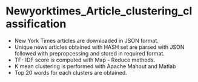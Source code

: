 # Newyorktimes_Article_clustering_classification

- New York Times articles are downloaded in JSON format.
- Unique news articles obtained with HASH set are parsed with JSON  followed with prepropcessing and stored in required format.
- TF- IDF score is computed with Map - Reduce methods.
- K mean clustering is performed with Apache Mahout and Matlab
- Top 20 words for each clusters are obtained.
